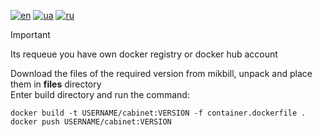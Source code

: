 [![en](https://img.shields.io/badge/lang-en-red.svg)](README.md)
[![ua](https://img.shields.io/badge/lang-ua-yellow.svg)](README.ua.md)
[![ru](https://img.shields.io/badge/lang-ru-blue.svg)](README.ru.md)

> [!IMPORTANT]
> Its requeue you have own docker registry or docker hub account

Download the files of the required version from mikbill, unpack and place them in **files** directory<br>
Enter build directory and run the command:

```
docker build -t USERNAME/cabinet:VERSION -f container.dockerfile .
docker push USERNAME/cabinet:VERSION
```

